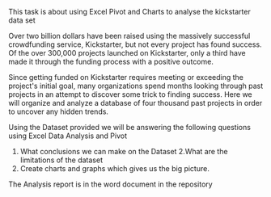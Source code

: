 This task is about using Excel Pivot and Charts to analyse the kickstarter data set

Over two billion dollars have been raised using the massively successful crowdfunding service, Kickstarter, but not every project has found success. Of the over 300,000 projects launched on Kickstarter, only a third have made it through the funding process with a positive outcome.

Since getting funded on Kickstarter requires meeting or exceeding the project's initial goal, many organizations spend months looking through past projects in an attempt to discover some trick to finding success. Here we  will organize and analyze a database of four thousand past projects in order to uncover any hidden trends.

Using the Dataset provided we will be answering the following questions using Excel Data Analysis and Pivot
1. What conclusions we can make on the Dataset 
2.What are the limitations of the dataset
3. Create charts and graphs which gives us the big picture.

The Analysis report is in the word document in the repository
